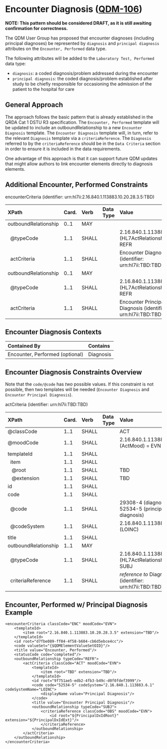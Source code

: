 Encounter Diagnosis ([QDM-106](http://jira.oncprojectracking.org/browse/QDM-106)\)
==================================================================================

**NOTE: This pattern should be considered DRAFT, as it is still awaiting confirmation for correctness.**

The QDM User Group has proposed that encounter diagnoses (including principal diagnoses) be represented by `diagnosis` and `principal diagnosis` attributes on the `Encounter, Performed` data type.

The following attributes will be added to the `Laboratory Test, Performed` data type:

-	`diagnosis`: a coded diagnosis/problem addressed during the encounter
-	`principal diagnosis`: the coded diagnosis/problem established after study to be chiefly responsible for occasioning the admission of the patient to the hospital for care

General Approach
----------------

The approach follows the basic pattern that is already established in the QRDA Cat 1 DSTU R3 specification. The `Encounter, Performed` template will be updated to include an outboundRelationship to a new `Encounter Diagnosis` template. The `Encounter Diagnosis` template will, in turn, refer to the relevant `Diagnosis` template via a `criteriaReference`. The `Diagnosis` referred to by the `criteriaReference` should be in the `Data Criteria` section in order to ensure it is included in the data requirements.

One advantage of this approach is that it can support future QDM updates that might allow authors to link encounter elements directly to diagnosis elements.

Additional Encounter, Performed Constraints
-------------------------------------------

encounterCriteria (identifier: urn:hl7ii:2.16.840.1.113883.10.20.28.3.5:TBD)

| XPath                | Card. | Verb  | Data Type | Value                                                        | QDM Attribute                  |
|:---------------------|:------|:------|:----------|:-------------------------------------------------------------|:-------------------------------|
| outboundRelationship | 0..1  | MAY   |           |                                                              |                                |
| &nbsp; @typeCode     | 1..1  | SHALL |           | 2.16.840.1.113883.5.1002 (HL7ActRelationshipType) = REFR     |                                |
| &nbsp; actCriteria   | 1..1  | SHALL |           | Encounter Diagnosis (identifier: urn:hl7ii:TBD:TBD           | principal diagnosis            |
| outboundRelationship | 0..1  | MAY   |           |                                                              |                                |
| &nbsp; @typeCode     | 1..1  | SHALL |           | 2.16.840.1.113883.5.1002 (HL7ActRelationshipType) = REFR     |                                |
| &nbsp; actCriteria   | 1..1  | SHALL |           | Encounter Principal Diagnosis (identifier: urn:hl7ii:TBD:TBD | diagnosis, principal diagnosis |

Encounter Diagnosis Contexts
----------------------------

| Contained By                    | Contains  |
|:--------------------------------|:----------|
| Encounter, Performed (optional) | Diagnosis |

Encounter Diagnosis Constraints Overview
----------------------------------------

Note that the `code/@code` has *two* possible values. If this constraint is not possible, then two templates will be needed (`Encounter Diagnosis` and `Encounter Principal Diagnosis`).

actCriteria (identifier: urn:hl7ii:TBD:TBD)

| XPath                    | Card. | Verb  | Data Type | Value                                                    | QDM Attribute                  |
|:-------------------------|:------|:------|:----------|:---------------------------------------------------------|:-------------------------------|
| @classCode               | 1..1  | SHALL |           | ACT                                                      |                                |
| @moodCode                | 1..1  | SHALL |           | 2.16.840.1.113883.5.1001 (ActMood) = EVN                 |                                |
| templateId               | 1..1  | SHALL |           |                                                          |                                |
| &nbsp; item              | 1..1  | SHALL |           |                                                          |                                |
| &nbsp;&nbsp; @root       | 1..1  | SHALL |           | TBD                                                      |                                |
| &nbsp;&nbsp; @extension  | 1..1  | SHALL |           | TBD                                                      |                                |
| id                       | 1..1  | SHALL |           |                                                          |                                |
| code                     | 1..1  | SHALL |           |                                                          |                                |
| &nbsp; @code             | 1..1  | SHALL |           | 29308-4 (diagnosis) or 52534-5 (principal diagnosis)     |                                |
| &nbsp; @codeSystem       | 1..1  | SHALL |           | 2.16.840.1.113883.6.1 (LOINC)                            |                                |
| title                    | 1..1  | SHALL |           |                                                          |                                |
| outboundRelationship     | 1..1  | MAY   |           |                                                          |                                |
| &nbsp; @typeCode         | 1..1  | SHALL |           | 2.16.840.1.113883.5.1002 (HL7ActRelationshipType) = SUBJ |                                |
| &nbsp; criteriaReference | 1..1  | SHALL |           | *reference to* Diagnosis (identifier: urn:hl7ii:TBD:TBD) | diagnosis, principal diagnosis |

Encounter, Performed w/ Principal Diagnosis Example
---------------------------------------------------

```
<encounterCriteria classCode="ENC" moodCode="EVN">
    <templateId>
        <item root="2.16.840.1.113883.10.20.28.3.5" extension="TBD"/>
    </templateId>
    <id root="d7fbe089-ff04-4f58-b604-cb6d5ebce4cc"/>
    <code valueSet="{$QDMElementValueSetOID}"/>
    <title value="Encounter, Performed"/>
    <statusCode code="completed"/>
    <outboundRelationship typeCode="REFR">
        <actCriteria classCode="ACT" moodCode="EVN">
            <templateId>
                <item root="TBD" extension="TBD"/>
            </templateId>
            <id root="9f751ae5-edb2-4fb3-b49c-d0f0fdef3999"/>
            <code code="52534-5" codeSystem="2.16.840.1.113883.6.1" codeSystemName="LOINC">
                <displayName value="Principal Diagnosis"/>
            </code>
            <title value="Encounter Principal Diagnosis"/>
            <outboundRelationship typeCode="SUBJ">
                <criteriaReference classCode="OBS" moodCode="EVN">
                    <id root="${PrincipalDxIdRoot}" extension="${PrincipalDxIdExt}"/>
                </criteriaReference>
            </outboundRelationship>
        </actCriteria>
    </outboundRelationship>
</encounterCriteria>
```
